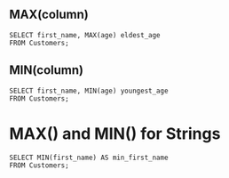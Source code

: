 ## MAX(column)
```
SELECT first_name, MAX(age) eldest_age
FROM Customers;
```

## MIN(column)
```
SELECT first_name, MIN(age) youngest_age
FROM Customers;
```

# MAX() and MIN() for Strings
```
SELECT MIN(first_name) AS min_first_name
FROM Customers;
```

